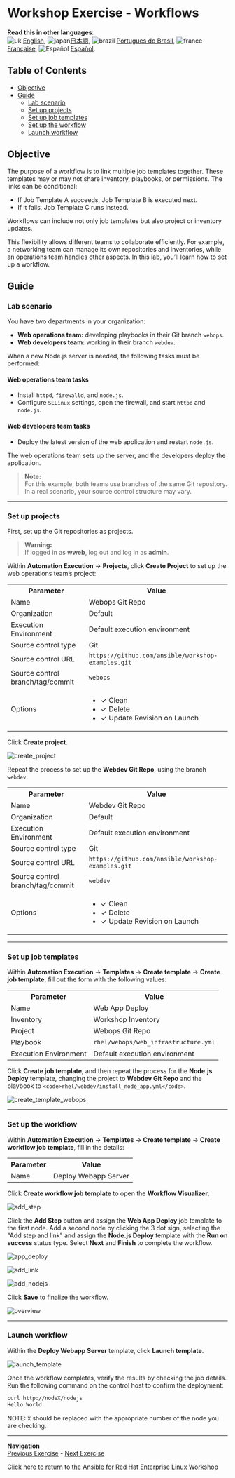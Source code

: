 # Workshop Exercise - Workflows

**Read this in other languages**:  
![uk](../../../images/uk.png) [English](README.md), ![japan](../../../images/japan.png)[日本語](README.ja.md), ![brazil](../../../images/brazil.png) [Portugues do Brasil](README.pt-br.md), ![france](../../../images/fr.png) [Française](README.fr.md), ![Español](../../../images/col.png) [Español](README.es.md).

## Table of Contents

* [Objective](#objective)
* [Guide](#guide)
  * [Lab scenario](#lab-scenario)
  * [Set up projects](#set-up-projects)
  * [Set up job templates](#set-up-job-templates)
  * [Set up the workflow](#set-up-the-workflow)
  * [Launch workflow](#launch-workflow)

## Objective

The purpose of a workflow is to link multiple job templates together. These templates may or may not share inventory, playbooks, or permissions. The links can be conditional:

* If Job Template A succeeds, Job Template B is executed next.
* If it fails, Job Template C runs instead.

Workflows can include not only job templates but also project or inventory updates.

This flexibility allows different teams to collaborate efficiently. For example, a networking team can manage its own repositories and inventories, while an operations team handles other aspects. In this lab, you’ll learn how to set up a workflow.

## Guide

### Lab scenario

You have two departments in your organization:

* **Web operations team:** developing playbooks in their Git branch `webops`.
* **Web developers team:** working in their branch `webdev`.

When a new Node.js server is needed, the following tasks must be performed:

#### Web operations team tasks

* Install `httpd`, `firewalld`, and `node.js`.
* Configure `SELinux` settings, open the firewall, and start `httpd` and `node.js`.

#### Web developers team tasks

* Deploy the latest version of the web application and restart `node.js`.

The web operations team sets up the server, and the developers deploy the application.

> **Note:**  
> For this example, both teams use branches of the same Git repository. In a real scenario, your source control structure may vary.

---

### Set up projects

First, set up the Git repositories as projects.

> **Warning:**  
> If logged in as **wweb**, log out and log in as **admin**.

Within **Automation Execution** -> **Projects**, click **Create Project** to set up the web operations team’s project:

<table>
  <tr>
    <th>Parameter</th>
    <th>Value</th>
  </tr>
  <tr>
    <td>Name</td>
    <td>Webops Git Repo</td>
  </tr>
  <tr>
    <td>Organization</td>
    <td>Default</td>
  </tr>
    <tr>
    <td>Execution Environment</td>
    <td>Default execution environment</td>
  </tr>
  <tr>
    <td>Source control type</td>
    <td>Git</td>
  </tr>
  <tr>
    <td>Source control URL</td>
    <td><code>https://github.com/ansible/workshop-examples.git</code></td>
  </tr>
  <tr>
    <td>Source control branch/tag/commit</td>
    <td><code>webops</code></td>
  </tr>
  <tr>
    <td>Options</td>
    <td><ul><li>✓ Clean</li><li>✓ Delete</li><li>✓ Update Revision on Launch</li></ul></td>
  </tr>
</table>

Click **Create project**. 

![create_project](images/create_project.png)

Repeat the process to set up the **Webdev Git Repo**, using the branch `webdev`.
<table>
  <tr>
    <th>Parameter</th>
    <th>Value</th>
  </tr>
  <tr>
    <td>Name</td>
    <td>Webdev Git Repo</td>
  </tr>
  <tr>
    <td>Organization</td>
    <td>Default</td>
  </tr>
    <tr>
    <td>Execution Environment</td>
    <td>Default execution environment</td>
  </tr>
  <tr>
    <td>Source control type</td>
    <td>Git</td>
  </tr>
  <tr>
    <td>Source control URL</td>
    <td><code>https://github.com/ansible/workshop-examples.git</code></td>
  </tr>
  <tr>
    <td>Source control branch/tag/commit</td>
    <td><code>webdev</code></td>
  </tr>
  <tr>
    <td>Options</td>
    <td><ul><li>✓ Clean</li><li>✓ Delete</li><li>✓ Update Revision on Launch</li></ul></td>
  </tr>
</table>

---

### Set up job templates

Within **Automation Execution** -> **Templates** -> **Create template** -> **Create job template**, fill out the form with the following values:

<table>
  <tr>
    <th>Parameter</th>
    <th>Value</th>
  </tr>
  <tr>
    <td>Name</td>
    <td>Web App Deploy</td>
  </tr>
  <tr>
    <td>Inventory</td>
    <td>Workshop Inventory</td>
  </tr>
  <tr>
    <td>Project</td>
    <td>Webops Git Repo</td>
  </tr>
  <tr>
    <td>Playbook</td>
    <td><code>rhel/webops/web_infrastructure.yml</code></td>
  </tr>
  <tr>
    <td>Execution Environment</td>
    <td>Default execution environment</td>
  </tr>
</table>

Click **Create job template**, and then repeat the process for the **Node.js Deploy** template, changing the project to **Webdev Git Repo** and the playbook to `<code>rhel/webdev/install_node_app.yml</code>`.

![create_template_webops](images/create_template_webops.png)

---

### Set up the workflow

Within **Automation Execution** -> **Templates** -> **Create template** -> **Create workflow job template**, fill in the details:

<table>
  <tr>
    <th>Parameter</th>
    <th>Value</th>
  </tr>
  <tr>
    <td>Name</td>
    <td>Deploy Webapp Server</td>
  </tr>
</table>

Click **Create workflow job template** to open the **Workflow Visualizer**. 

![add_step](images/visualizer_add_step.png)

Click the **Add Step** button and assign the **Web App Deploy** job template to the first node. Add a second node by clicking the 3 dot sign, selecting the "Add step and link"  and assign the **Node.js Deploy** template with the **Run on success** status type. Select **Next** and **Finish** to complete the workflow.

![app_deploy](images/visualizer_add_step_app_deploy.png)

![add_link](images/visualizer_add_step_add_link.png)

![add_nodejs](images/visualizer_add_step_nodejs.png)

Click **Save** to finalize the workflow.


![overview](images/visualizer_overview.png)

---

### Launch workflow

Within the **Deploy Webapp Server** template, click **Launch template**. 

![launch_template](images/launch_template.png)

Once the workflow completes, verify the results by checking the job details. Run the following command on the control host to confirm the deployment:

```bash
curl http://nodeX/nodejs
Hello World
```

NOTE: `X` should be replaced with the appropriate number of the node you are checking.


---
**Navigation**
<br>
[Previous Exercise](../2.5-rbac) - [Next Exercise](../2.7-wrap)

[Click here to return to the Ansible for Red Hat Enterprise Linux Workshop](../README.md#section-2---ansible-tower-exercises)
